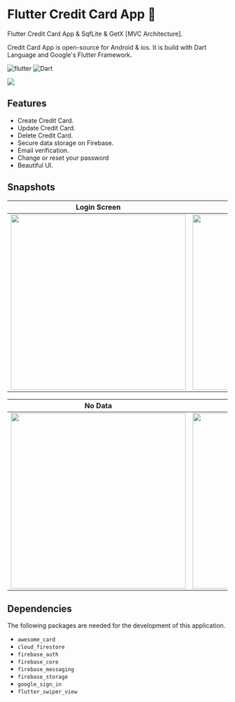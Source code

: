 # Flutter Credit Card App 🪪
Flutter Credit Card App & SqfLite & GetX [MVC Architecture].

Credit Card App is open-source for Android & ios. It is build with Dart Language and Google's Flutter Framework.


![flutter](https://img.shields.io/badge/Flutter-Framework-green?logo=flutter)
![Dart](https://img.shields.io/badge/Dart-Language-blue?logo=dart)


<img src="https://github.com/hussenMk/flutter_credit_card_firebase/assets/82022968/8a1c72ce-4d41-40fb-9980-dea5d3b65560" />

## Features
- Create Credit Card.
- Update Credit Card.
- Delete Credit Card.
- Secure data storage on Firebase.
- Email verification.
- Change or reset your password 
- Beautiful UI.


## Snapshots
| Login Screen | SigUup Screen | Home Screen |
|------|-------|-------|
|<img src="https://github.com/hussenMk/flutter_credit_card_firebase/assets/82022968/91af531d-fa60-4daa-9272-c0554710c1a8" width="400">|<img src="https://github.com/hussenMk/flutter_credit_card_firebase/assets/82022968/45cbafbc-4cd8-4ef4-a20a-f3bf6f570ba0" width="400">|<img src="https://github.com/hussenMk/flutter_credit_card_firebase/assets/82022968/4d6565a9-16fd-4b62-9fbd-04aa215fb55f" width="400">|

| No Data | Add Credit Card | Edit Credit Card |
|------|-------|-------|
|<img src="https://github.com/hussenMk/flutter_credit_card_firebase/assets/82022968/1fed7460-f7df-43e8-b576-e8e3e58c3170" width="400">|<img src="https://github.com/hussenMk/flutter_credit_card_firebase/assets/82022968/0842000e-41ba-42ac-92f5-246f9138185f" width="400">|<img src="https://github.com/hussenMk/flutter_credit_card_firebase/assets/82022968/8f0d818e-bbff-411d-aa29-83dbeca0dfde" width="400">|



## Dependencies
The following packages are needed for the development of this application.
- `awesome_card`
- `cloud_firestore`
- `firebase_auth`
- `firebase_core`
- `firebase_messaging`
- `firebase_storage`
- `google_sign_in`
- `flutter_swiper_view`


